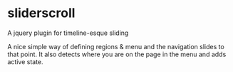 sliderscroll
============

A jquery plugin for timeline-esque sliding

A nice simple way of defining regions & menu and the navigation slides to that point.
It also detects where you are on the page in the menu and adds active state.


